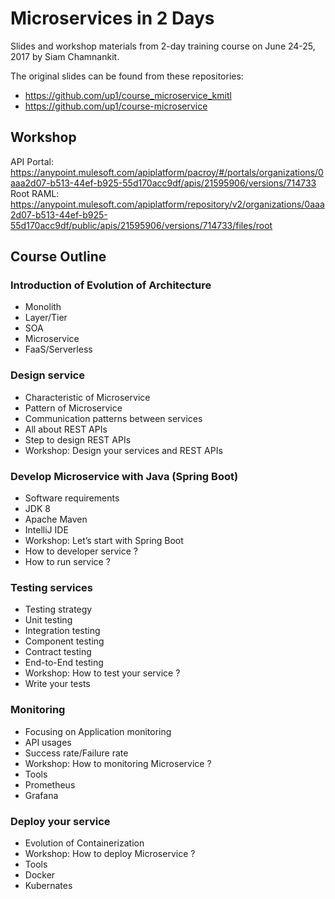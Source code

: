 Microservices in 2 Days
=======================

Slides and workshop materials from 2-day training course on June 24-25, 2017 by Siam Chamnankit.

The original slides can be found from these repositories:

- https://github.com/up1/course_microservice_kmitl
- https://github.com/up1/course-microservice

Workshop 
--------

API Portal: https://anypoint.mulesoft.com/apiplatform/pacroy/#/portals/organizations/0aaa2d07-b513-44ef-b925-55d170acc9df/apis/21595906/versions/714733  
Root RAML: https://anypoint.mulesoft.com/apiplatform/repository/v2/organizations/0aaa2d07-b513-44ef-b925-55d170acc9df/public/apis/21595906/versions/714733/files/root

Course Outline
--------------

### Introduction of Evolution of Architecture

- Monolith
- Layer/Tier
- SOA
- Microservice
- FaaS/Serverless

### Design service

- Characteristic of Microservice
- Pattern of Microservice
- Communication patterns between services
- All about REST APIs
- Step to design REST APIs
- Workshop: Design your services and REST APIs

### Develop Microservice with Java (Spring Boot)

- Software requirements
- JDK 8
- Apache Maven
- IntelliJ IDE
- Workshop: Let’s start with Spring Boot
- How to developer service ?
- How to run service ?

### Testing services

- Testing strategy 
- Unit testing
- Integration testing
- Component testing
- Contract testing
- End-to-End testing
- Workshop: How to test your service ?
- Write your tests

### Monitoring

- Focusing on Application monitoring
- API usages
- Success rate/Failure rate
- Workshop: How to monitoring Microservice ?
- Tools
- Prometheus
- Grafana

### Deploy your service

- Evolution of Containerization
- Workshop: How to deploy Microservice ?
- Tools
- Docker
- Kubernates
